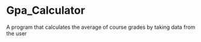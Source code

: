 # Gpa_Calculator
A program that calculates the average of course grades by taking data from the user
